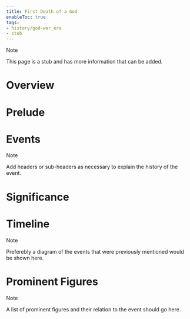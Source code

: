 ```yaml
---
title: First Death of a God
enableToc: true
tags:
- history/god-war_era
- stub
---
```


> [!note]
> This page is a stub and has more information that can be added.

# Overview

# Prelude

# Events 
> [!note]
> Add headers or sub-headers as necessary to explain the history of the event.


# Significance

# Timeline
> [!note]
> Preferebly a diagram of the events that were previously mentioned would be shown here.


# Prominent Figures
> [!note]
> A list of prominent figures and their relation to the event should go here.

